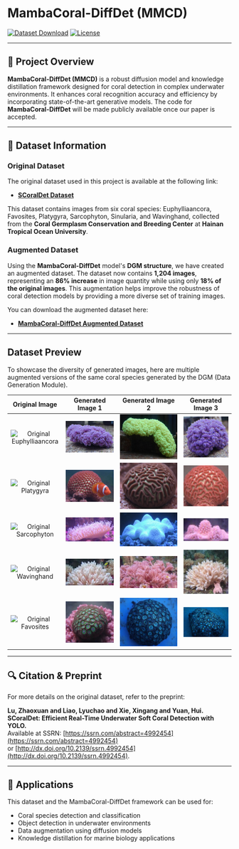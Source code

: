 # MambaCoral-DiffDet (MMCD) 

[![Dataset Download](https://img.shields.io/badge/Download-MambaCoral--DiffDet%20Dataset-blue)](https://drive.google.com/file/d/1XZYcADIhvO0XxR-iltXc7dliJzzwv23Y/view?usp=drive_link)
[![License](https://img.shields.io/badge/License-MIT-green.svg)](LICENSE)

---

## 📝 Project Overview
**MambaCoral-DiffDet (MMCD)** is a robust diffusion model and knowledge distillation framework designed for coral detection in complex underwater environments. It enhances coral recognition accuracy and efficiency by incorporating state-of-the-art generative models. The code for **MambaCoral-DiffDet** will be made publicly available once our paper is accepted.

---

## 📂 Dataset Information

### Original Dataset
The original dataset used in this project is available at the following link:
- **[SCoralDet Dataset](https://github.com/RDXiaoLu/SCoralDet-Dataset.git)**

This dataset contains images from six coral species: Euphylliaancora, Favosites, Platygyra, Sarcophyton, Sinularia, and Wavinghand, collected from the **Coral Germplasm Conservation and Breeding Center** at **Hainan Tropical Ocean University**.

### Augmented Dataset
Using the **MambaCoral-DiffDet** model's **DGM structure**, we have created an augmented dataset. The dataset now contains **1,204 images**, representing an **86% increase** in image quantity while using only **18% of the original images**. This augmentation helps improve the robustness of coral detection models by providing a more diverse set of training images.

You can download the augmented dataset here:
- **[MambaCoral-DiffDet Augmented Dataset](https://drive.google.com/file/d/1XZYcADIhvO0XxR-iltXc7dliJzzwv23Y/view?usp=drive_link)**

---

## Dataset Preview

To showcase the diversity of generated images, here are multiple augmented versions of the same coral species generated by the DGM (Data Generation Module).

| **Original Image**  | **Generated Image 1** | **Generated Image 2** | **Generated Image 3** |
|:-------------------:|:---------------------:|:---------------------:|:---------------------:|
| ![Original Euphylliaancora](https://github.com/RDXiaoLu/SCoralDet-Dataset/blob/main/Data%20Preview/Euphylliaancora.png) | ![Augmented Euphylliaancora](https://github.com/RDXiaoLu/MambaCoral-DiffDet/blob/main/Dataset%20Preview/Generate%20Images/Euphflfiaancora_129.JPG) | ![Augmented Euphylliaancora](https://github.com/RDXiaoLu/MambaCoral-DiffDet/blob/main/Dataset%20Preview/Generate%20Images/Euphflfiaancora_175.JPG) | ![Augmented Euphylliaancora](https://github.com/RDXiaoLu/MambaCoral-DiffDet/blob/main/Dataset%20Preview/Generate%20Images/Euphflfiaancora_126.JPG) |
| ![Original Platygyra](https://github.com/RDXiaoLu/SCoralDet-Dataset/blob/main/Data%20Preview/Platygyra.png) | ![Augmented Platygyra](https://github.com/RDXiaoLu/MambaCoral-DiffDet/blob/main/Dataset%20Preview/Generate%20Images/Platygyra_126.JPG) | ![Augmented Platygyra](https://github.com/RDXiaoLu/MambaCoral-DiffDet/blob/main/Dataset%20Preview/Generate%20Images/Platygyra_109.JPG) | ![Augmented Platygyra](https://github.com/RDXiaoLu/MambaCoral-DiffDet/blob/main/Dataset%20Preview/Generate%20Images/Platygyra_206.JPG) |
| ![Original Sarcophyton](https://github.com/RDXiaoLu/SCoralDet-Dataset/blob/main/Data%20Preview/Sarcophyton.png) | ![Augmented Sarcophyton](https://github.com/RDXiaoLu/MambaCoral-DiffDet/blob/main/Dataset%20Preview/Generate%20Images/Sarcophyton_114.JPG) | ![Augmented Sarcophyton](https://github.com/RDXiaoLu/MambaCoral-DiffDet/blob/main/Dataset%20Preview/Generate%20Images/Sarcophyton_112.JPG) | ![Augmented Sarcophyton](https://github.com/RDXiaoLu/MambaCoral-DiffDet/blob/main/Dataset%20Preview/Generate%20Images/Sarcophyton_117.JPG) |
| ![Original Wavinghand](https://github.com/RDXiaoLu/SCoralDet-Dataset/blob/main/Data%20Preview/Wavinghand.png) | ![Augmented Wavinghand](https://github.com/RDXiaoLu/MambaCoral-DiffDet/blob/main/Dataset%20Preview/Generate%20Images/WavingHand_361.JPG) | ![Augmented Wavinghand](https://github.com/RDXiaoLu/MambaCoral-DiffDet/blob/main/Dataset%20Preview/Generate%20Images/WavingHand_330.JPG) | ![Augmented Wavinghand](https://github.com/RDXiaoLu/MambaCoral-DiffDet/blob/main/Dataset%20Preview/Generate%20Images/WavingHand_170.JPG) |
| ![Original Favosites](https://github.com/RDXiaoLu/SCoralDet-Dataset/blob/main/Data%20Preview/Favosites.png) | ![Augmented Favosites](https://github.com/RDXiaoLu/MambaCoral-DiffDet/blob/main/Dataset%20Preview/Generate%20Images/Favosites_153.JPG) | ![Augmented Favosites](https://github.com/RDXiaoLu/MambaCoral-DiffDet/blob/main/Dataset%20Preview/Generate%20Images/Favosites_133.JPG) | ![Augmented Favosites](https://github.com/RDXiaoLu/MambaCoral-DiffDet/blob/main/Dataset%20Preview/Generate%20Images/Favosites_108.JPG) |

---

## 🔍 Citation & Preprint

For more details on the original dataset, refer to the preprint:

**Lu, Zhaoxuan and Liao, Lyuchao and Xie, Xingang and Yuan, Hui.**  
**SCoralDet: Efficient Real-Time Underwater Soft Coral Detection with YOLO.**  
Available at SSRN: [https://ssrn.com/abstract=4992454](https://ssrn.com/abstract=4992454)  
or [http://dx.doi.org/10.2139/ssrn.4992454](http://dx.doi.org/10.2139/ssrn.4992454).

---

## 🎯 Applications
This dataset and the MambaCoral-DiffDet framework can be used for:

- Coral species detection and classification
- Object detection in underwater environments
- Data augmentation using diffusion models
- Knowledge distillation for marine biology applications
